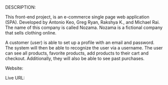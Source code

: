 DESCRIPTION:

This front-end project, is an e-commerce single page web application (SPA). Developed by Antonio Keo, Greg Ryan, Rakshya K., and Michael Rai. The name of this company is called Nozama. Nozama is a fictional company that sells clothing online.

A customer (user) is able to set up a profile with an email and password. The system will then be able to recognize the user via a username. The user can see all products, favorite products, add products to their cart and checkout. Additionally, they will also be able to see past purchases.

Website:

Live URL:
